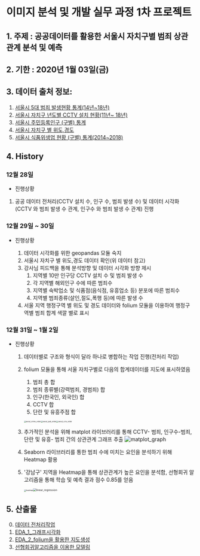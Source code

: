 # 이미지 분석 및 개발 실무 과정 1차 프로젝트

## 1. 주제 : 공공데이터를 활용한 서울시 자치구별 범죄 상관관계 분석 및 예측

## 2. 기한 : 2020년 1월 03일(금)

## 3. 데이터 출처 정보:

1. [서울시 5대 범죄 발생현황 통계(14년~18년)](https://data.seoul.go.kr/dataList/datasetView.do?infId=316&srvType=C&serviceKind=2)
2. [서울시 자치구 년도별 CCTV 설치 현황(11년~ 18년)](https://data.seoul.go.kr/dataList/datasetView.do?infId=OA-2734&srvType=F&serviceKind=1&currentPageNo=1)
3. [서울시 주민등록인구 (구별) 통계](https://data.seoul.go.kr/dataList/datasetView.do?serviceKind=2&infId=419&srvType=S&stcSrl=419)
4. [서울시 자치구 별 위도,경도](https://github.com/southkorea/seoul-maps/tree/master/juso/2015/json)
5. [서울시 식품위생업 현황 (구별) 통계(2014~2018)](https://data.seoul.go.kr/dataList/datasetView.do?infId=33&srvType=C&serviceKind=2&currentPageNo=null)

## 4. History

### 12월 28일

- 진행상황

1. 공공 데이터 전처리(CCTV 설치 수, 인구 수, 범죄 발생 수) 및 데이터 시각화(CCTV 와 범죄 발생 수 관계, 인구수 와 범죄 발생 수 관계) 진행

### 12월 29일 ~ 30일

- 진행상황

  1. 데이터 시각화를 위한 geopandas 모듈 숙지
  2. 서울시 자치구 별 위도,경도 데이터 확인(위 데이터 참고)
  3. 강사님 피드백을 통해 분석방향 및 데이터 시각화 방향 제시
     1. 지역별 10만 인구당 CCTV 설치 수 및 범죄 발생 수 
     2. 각 지역별 해외인구 수에 따른 범죄수
     3. 지역별 숙박업소 및 식품점(음식점, 유흥업소 등) 분포에 따른 범죄수
     4. 지역별 범죄종류(살인,절도,폭행 등)에 따른 발생 수
  4. 서울 지역 행정구역 별 위도 및 경도 데이터와 folium 모듈을 이용하여 행정구역별 범죄 합계 색깔 별로 표시

### 12월 31일 ~ 1월 2일

- 진행상황
  1. 데이터별로 구조와 형식이 달라 하나로 병합하는 작업 진행(전처리 작업)
  
  2. folium 모듈을 통해 서울 자치구별로 다음의 합계데이터를 지도에 표시하였음
  
     1. 범죄 총 합
     2. 범죄 종류별(강력범죄, 경범죄) 합 
     3. 인구(한국인, 외국인) 합
     4. CCTV 합
     5. 단란 및 유흥주점 합
     
     <img src="/images/seoul_crime_order.PNG" alt="seoul_crime_order" style="zoom:33%;" /><img src="/images/seoul_pub_order.PNG" alt="seoul_pub_order" style="zoom:33%;" /><img src="/images/seoul_cctv_order.PNG" alt="seoul_cctv_order" style="zoom: 33%;" />
  
  3. 추가적인 분석을 위해 matplot 라이브러리를 통해 CCTV- 범죄, 인구수-범죄, 단란 및 유흥- 범죄 간의 상관관계 그래프 추출
  ![matplot_graph](/images/matplot_graph.JPG)
  
  4. Seaborn 라이브러리를 통한 범죄 수에 미치는 요인을 분석하기 위해 Heatmap 활용
  
  5. '강남구' 지역을 Heatmap을 통해 상관관계가 높은 요인을 분석함, 선형회귀 알고리즘을 통해 학습 및 예측 결과 점수 0.85를 얻음
  
     <img src="/images/heatmap.png" alt="heatmap" style="zoom:33%;" /><img src="/images/linear_regression.png" alt="linear_regression" style="zoom:50%;" />



## 5. 산출물

0. [데이터 전처리작업](https://github.com/madfalc0n/Image-analysis-and-develope/tree/master/project/main/0.Data_preprocessing.ipynb)
1. [EDA_1_그래프시각화](https://github.com/madfalc0n/Image-analysis-and-develope/tree/master/project/main/1.Exploratory_Data_Analysis_1(graph).ipynb)
2. [EDA_2_folium을 활용한 지도생성](https://github.com/madfalc0n/Image-analysis-and-develope/tree/master/project/main/2.Exploratory_Data_Analysis_2(folium_map).ipynb)
3. [선형회귀알고리즘을 이용한 모델링](https://github.com/madfalc0n/Image-analysis-and-develope/tree/master/project/main/3.Modeling(linear_regression).ipynb)